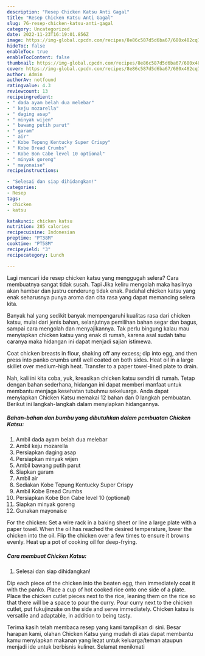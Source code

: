 ```yaml
---
description: "Resep Chicken Katsu Anti Gagal"
title: "Resep Chicken Katsu Anti Gagal"
slug: 76-resep-chicken-katsu-anti-gagal
category: Uncategorized
date: 2022-11-23T16:19:01.856Z
image: https://img-global.cpcdn.com/recipes/8e86c587d5d6ba67/680x482cq70/chicken-katsu-foto-resep-utama.jpg
hideToc: false
enableToc: true
enableTocContent: false
thumbnail: https://img-global.cpcdn.com/recipes/8e86c587d5d6ba67/680x482cq70/chicken-katsu-foto-resep-utama.jpg
cover: https://img-global.cpcdn.com/recipes/8e86c587d5d6ba67/680x482cq70/chicken-katsu-foto-resep-utama.jpg
author: Admin
authorAv: notfound
ratingvalue: 4.3
reviewcount: 13
recipeingredient:
- " dada ayam belah dua melebar"
- " keju mozarella"
- " daging asap"
- " minyak wijen"
- " bawang putih parut"
- " garam"
- " air"
- " Kobe Tepung Kentucky Super Crispy"
- " Kobe Bread Crumbs"
- " Kobe Bon Cabe level 10 optional"
- " minyak goreng"
- " mayonaise"
recipeinstructions:

- "Selesai dan siap dihidangkan!"
categories:
- Resep
tags:
- chicken
- katsu

katakunci: chicken katsu 
nutrition: 285 calories
recipecuisine: Indonesian
preptime: "PT38M"
cooktime: "PT58M"
recipeyield: "3"
recipecategory: Lunch

---
```



Lagi mencari ide resep chicken katsu yang menggugah selera? Cara membuatnya sangat tidak susah. Tapi Jika keliru mengolah maka hasilnya akan hambar dan justru cenderung tidak enak. Padahal chicken katsu yang enak seharusnya punya aroma dan cita rasa yang dapat memancing selera kita.


Banyak hal yang sedikit banyak mempengaruhi kualitas rasa dari chicken katsu, mulai dari jenis bahan, selanjutnya pemilihan bahan segar dan bagus, sampai cara mengolah dan menyajikannya. Tak perlu bingung kalau mau menyiapkan chicken katsu yang enak di rumah, karena asal sudah tahu caranya maka hidangan ini dapat menjadi sajian istimewa.

Coat chicken breasts in flour, shaking off any excess; dip into egg, and then press into panko crumbs until well coated on both sides. Heat oil in a large skillet over medium-high heat. Transfer to a paper towel-lined plate to drain.


Nah, kali ini kita coba, yuk, kreasikan chicken katsu sendiri di rumah. Tetap dengan bahan sederhana, hidangan ini dapat memberi manfaat untuk membantu menjaga kesehatan tubuhmu sekeluarga. Anda dapat menyiapkan Chicken Katsu memakai 12 bahan dan 0 langkah pembuatan. Berikut ini langkah-langkah dalam menyiapkan hidangannya.

<!--inarticleads1-->

##### Bahan-bahan dan bumbu yang dibutuhkan dalam pembuatan Chicken Katsu:

1. Ambil  dada ayam belah dua melebar
1. Ambil  keju mozarella
1. Persiapkan  daging asap
1. Persiapkan  minyak wijen
1. Ambil  bawang putih parut
1. Siapkan  garam
1. Ambil  air
1. Sediakan  Kobe Tepung Kentucky Super Crispy
1. Ambil  Kobe Bread Crumbs
1. Persiapkan  Kobe Bon Cabe level 10 (optional)
1. Siapkan  minyak goreng
1. Gunakan  mayonaise


For the chicken: Set a wire rack in a baking sheet or line a large plate with a paper towel. When the oil has reached the desired temperature, lower the chicken into the oil. Flip the chicken over a few times to ensure it browns evenly. Heat up a pot of cooking oil for deep-frying. 

<!--inarticleads2-->

##### Cara membuat Chicken Katsu:


1. Selesai dan siap dihidangkan!

Dip each piece of the chicken into the beaten egg, then immediately coat it with the panko. Place a cup of hot cooked rice onto one side of a plate. Place the chicken cutlet pieces next to the rice, leaning them on the rice so that there will be a space to pour the curry. Pour curry next to the chicken cutlet, put fukujinzuke on the side and serve immediately. Chicken katsu is versatile and adaptable, in addition to being tasty. 

Terima kasih telah membaca resep yang kami tampilkan di sini. Besar harapan kami, olahan Chicken Katsu yang mudah di atas dapat membantu kamu menyiapkan makanan yang lezat untuk keluarga/teman ataupun menjadi ide untuk berbisnis kuliner. Selamat menikmati
